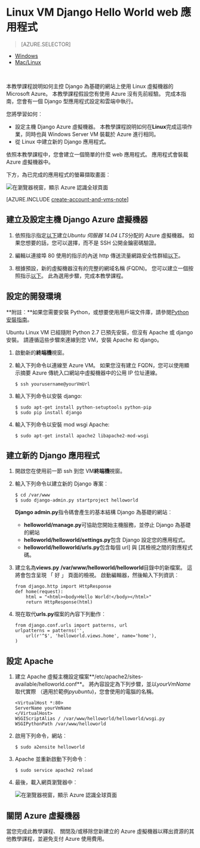 <properties 
    pageTitle="Python web 應用程式上 Linux Django |Microsoft Azure" 
    description="瞭解如何主控 Azure 使用 Linux 虛擬機器 Django 式 web 應用程式。" 
    services="virtual-machines-linux" 
    documentationCenter="python" 
    authors="huguesv" 
    manager="wpickett" 
    editor=""
    tags="azure-resource-manager"/>

<tags 
    ms.service="virtual-machines-linux" 
    ms.workload="web" 
    ms.tgt_pltfrm="vm-linux" 
    ms.devlang="python" 
    ms.topic="article" 
    ms.date="11/17/2015" 
    ms.author="huvalo"/>
    
# <a name="django-hello-world-web-application-on-a-linux-vm"></a>Linux VM Django Hello World web 應用程式

> [AZURE.SELECTOR]
- [Windows](virtual-machines-windows-classic-python-django-web-app.md)
- [Mac/Linux](virtual-machines-linux-python-django-web-app.md)

<br>

本教學課程說明如何主控 Django 為基礎的網站上使用 Linux 虛擬機器的 Microsoft Azure。 本教學課程假設您有使用 Azure 沒有先前經驗。 完成本指南，您會有一個 Django 型應用程式設定和雲端中執行。

您將學習如何︰

* 設定主機 Django Azure 虛擬機器。 本教學課程說明如何在**Linux**完成這項作業，同時也與 Windows Server VM 裝載於 Azure 進行相同。 
* 從 Linux 中建立新的 Django 應用程式。

依照本教學課程中，您會建立一個簡單的什麼 web 應用程式。 應用程式會裝載 Azure 虛擬機器中。

下方，為已完成的應用程式的螢幕擷取畫面︰

![在瀏覽器視窗，顯示 Azure 認識全球頁面](./media/virtual-machines-linux-python-django-web-app/mac-linux-django-helloworld-browser.png)

[AZURE.INCLUDE [create-account-and-vms-note](../../includes/create-account-and-vms-note.md)]

## <a name="creating-and-configuring-an-azure-virtual-machine-to-host-django"></a>建立及設定主機 Django Azure 虛擬機器

1. 依照指示指定[以下](virtual-machines-linux-quick-create-portal.md)建立*Ubuntu 伺服器 14.04 LTS*分配的 Azure 虛擬機器。  如果您想要的話，您可以選擇，而不是 SSH 公開金鑰密碼驗證。

1. 編輯以連接埠 80 使用的指示的內送 http 傳送流量網路安全性群組[以下](../virtual-network/virtual-networks-create-nsg-arm-pportal.md)。

1. 根據預設，新的虛擬機器沒有的完整的網域名稱 (FQDN)。  您可以建立一個按照指示[以下](virtual-machines-linux-portal-create-fqdn.md)。  此為選用步驟，完成本教學課程。

## <a id="setup"></a>設定的開發環境

**附註︰**如果您需要安裝 Python，或想要使用用戶端文件庫，請參閱[Python 安裝指南](../python-how-to-install.md)。

Ubuntu Linux VM 已經隨附 Python 2.7 已預先安裝，但沒有 Apache 或 django 安裝。  請遵循這些步驟來連線到您 VM，安裝 Apache 和 django。

1.  啟動新的**終端機**視窗。
    
1.  輸入下列命令以連線至 Azure VM。  如果您沒有建立 FQDN，您可以使用顯示摘要 Azure 傳統入口網站中虛擬機器中的公用 IP 位址連線。

        $ ssh yourusername@yourVmUrl

1.  輸入下列命令以安裝 django:

        $ sudo apt-get install python-setuptools python-pip
        $ sudo pip install django

1.  輸入下列命令以安裝 mod wsgi Apache:

        $ sudo apt-get install apache2 libapache2-mod-wsgi


## <a name="creating-a-new-django-application"></a>建立新的 Django 應用程式

1.  開啟您在使用前一節 ssh 到您 VM**終端機**視窗。
    
1.  輸入下列命令以建立新的 Django 專案︰

        $ cd /var/www
        $ sudo django-admin.py startproject helloworld

    **Django admin.py**指令碼會產生的基本結構 Django 為基礎的網站︰
    -   **helloworld/manage.py**可協助您開始主機服務，並停止 Django 為基礎的網站
    -   **helloworld/helloworld/settings.py**包含 Django 設定您的應用程式。
    -   **helloworld/helloworld/urls.py**包含每個 url] 與 [其檢視之間的對應程式碼。

1.  建立名為**views.py** **/var/www/helloworld/helloworld**目錄中的新檔案。 這將會包含呈現 「 好 」 頁面的檢視。 啟動編輯器，然後輸入下列資訊︰
        
        from django.http import HttpResponse
        def home(request):
            html = "<html><body>Hello World!</body></html>"
            return HttpResponse(html)

1.  現在取代**urls.py**檔案的內容下列動作︰

        from django.conf.urls import patterns, url
        urlpatterns = patterns('',
            url(r'^$', 'helloworld.views.home', name='home'),
        )


## <a name="setting-up-apache"></a>設定 Apache

1.  建立 Apache 虛擬主機設定檔案**/etc/apache2/sites-available/helloworld.conf**。 將內容設定為下列步驟，並以*yourVmName*取代實際 （適用於範例*pyubuntu*)，您會使用的電腦的名稱。

        <VirtualHost *:80>
        ServerName yourVmName
        </VirtualHost>
        WSGIScriptAlias / /var/www/helloworld/helloworld/wsgi.py
        WSGIPythonPath /var/www/helloworld

1.  啟用下列命令，網站︰

        $ sudo a2ensite helloworld

1.  Apache 並重新啟動下列命令︰

        $ sudo service apache2 reload

1.  最後，載入網頁瀏覽器中︰

    ![在瀏覽器視窗，顯示 Azure 認識全球頁面](./media/virtual-machines-linux-python-django-web-app/mac-linux-django-helloworld-browser.png)


## <a name="shutting-down-your-azure-virtual-machine"></a>關閉 Azure 虛擬機器

當您完成此教學課程、 關閉及/或移除您新建立的 Azure 虛擬機器以釋出資源的其他教學課程，並避免支付 Azure 使用費用。
